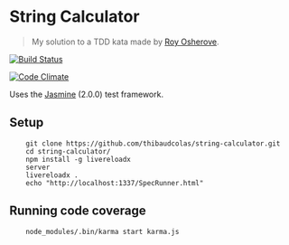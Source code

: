 String Calculator
============

> My solution to a TDD kata made by [Roy Osherove](http://osherove.com/tdd-kata-1/).

[![Build Status](https://travis-ci.org/thibaudcolas/string-calculator.png?branch=master)](https://travis-ci.org/thibaudcolas/string-calculator)

[![Code Climate](https://codeclimate.com/github/thibaudcolas/string-calculator.png)](https://codeclimate.com/github/thibaudcolas/string-calculator)

Uses the [Jasmine](http://pivotal.github.io/jasmine/) (2.0.0) test framework.

## Setup

```
    git clone https://github.com/thibaudcolas/string-calculator.git
    cd string-calculator/
    npm install -g livereloadx
    server
    livereloadx .
    echo "http://localhost:1337/SpecRunner.html"
```

## Running code coverage

```
    node_modules/.bin/karma start karma.js
```
